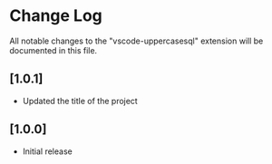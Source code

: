 # Change Log

All notable changes to the "vscode-uppercasesql" extension will be documented in this file.


## [1.0.1]

- Updated the title of the project

## [1.0.0]

- Initial release